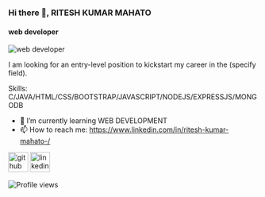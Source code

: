  ### Hi there 👋, RITESH KUMAR MAHATO
#### web developer
![web developer](https://arturssmirnovs.github.io/github-profile-readme-generator/images/banner.png)

 I am looking for an entry-level position to kickstart my career in the
(specify field).

Skills:  C/JAVA/HTML/CSS/BOOTSTRAP/JAVASCRIPT/NODEJS/EXPRESSJS/MONGODB

- 🌱 I’m currently learning WEB DEVELOPMENT 
- 📫 How to reach me: https://www.linkedin.com/in/ritesh-kumar-mahato-/ 


[<img src='https://cdn.jsdelivr.net/npm/simple-icons@3.0.1/icons/github.svg' alt='github' height='40'>](https://github.com/Riteshk9908)  [<img src='https://cdn.jsdelivr.net/npm/simple-icons@3.0.1/icons/linkedin.svg' alt='linkedin' height='40'>](https://www.linkedin.com/in/https://www.linkedin.com/in/ritesh-kumar-mahato-//)  

![Profile views](https://gpvc.arturio.dev/Riteshk9908)  

